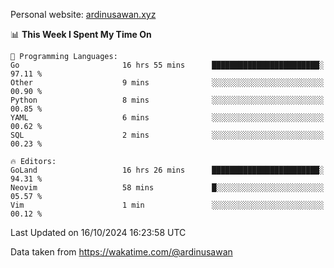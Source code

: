 Personal website: [ardinusawan.xyz](https://ardinusawan.xyz)

<!--START_SECTION:waka-->
📊 **This Week I Spent My Time On** 

```text
💬 Programming Languages: 
Go                       16 hrs 55 mins      ████████████████████████░   97.11 % 
Other                    9 mins              ░░░░░░░░░░░░░░░░░░░░░░░░░   00.90 % 
Python                   8 mins              ░░░░░░░░░░░░░░░░░░░░░░░░░   00.85 % 
YAML                     6 mins              ░░░░░░░░░░░░░░░░░░░░░░░░░   00.62 % 
SQL                      2 mins              ░░░░░░░░░░░░░░░░░░░░░░░░░   00.23 % 

🔥 Editors: 
GoLand                   16 hrs 26 mins      ████████████████████████░   94.31 % 
Neovim                   58 mins             █░░░░░░░░░░░░░░░░░░░░░░░░   05.57 % 
Vim                      1 min               ░░░░░░░░░░░░░░░░░░░░░░░░░   00.12 % 
```


 Last Updated on 16/10/2024 16:23:58 UTC
<!--END_SECTION:waka-->
Data taken from https://wakatime.com/@ardinusawan

